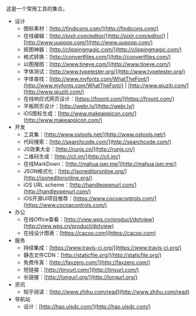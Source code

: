 这是一个常用工具的集合。

* 设计
	* 图标素材：[http://findicons.com/](http://findicons.com/)
	* 在线编辑：[http://pixlr.com/editor/](http://pixlr.com/editor/) | [http://www.uupoop.com/](http://www.uupoop.com/)
	* 抠图神器：[http://clippingmagic.com/](http://clippingmagic.com/)
	* 格式转换：[http://convertfiles.com/](http://convertfiles.com/) 
	* 以图搜图：[http://www.tineye.com/](http://www.tineye.com/)
	* 字体测试：[http://www.typetester.org/](http://www.typetester.org/)
	* 字体查找：[http://www.myfonts.com/WhatTheFont/](http://www.myfonts.com/WhatTheFont/) | [http://www.qiuziti.com/](http://www.qiuziti.com/)
	* 在线响应式网页设计：[https://froont.com/](https://froont.com/)
	* 平板网页设计：[http://webr.ly/](http://webr.ly/)
	* iOS图标生成：[http://www.makeappicon.com/](http://www.makeappicon.com/)
* 开发
	* 工具集：[http://www.ostools.net/](http://www.ostools.net/) 
	* 代码搜索：[http://searchcode.com/](http://searchcode.com/)
	* JS效果大全：[http://runjs.cn/](http://runjs.cn/)
	* 二维码生成：[http://cli.im/](http://cli.im/)
	* 在线MarkDown：[http://mahua.jser.me/](http://mahua.jser.me/) 
	* JSON格式化：[http://jsoneditoronline.org/](http://jsoneditoronline.org/)
	* iOS URL scheme：[http://handleopenurl.com/](http://handleopenurl.com/)
	* iOS开源UI项目推荐：[https://www.cocoacontrols.com/](https://www.cocoacontrols.com/)
* 办公
	* 在线Office查看：[http://view.wps.cn/product/dotview](http://view.wps.cn/product/dotview)
	* 在线设计图表：[https://cacoo.com](https://cacoo.com)
* 服务
	* 持续集成：[https://www.travis-ci.org/](https://www.travis-ci.org/)
	* 静态文件CDN：[http://staticfile.org/](http://staticfile.org/)
	* 免费传真：[http://faxzero.com/](http://faxzero.com/)
	* 短链接：[http://tinyurl.com/](http://tinyurl.com/)
	* 长链接：[http://longurl.org/](http://longurl.org/)
* 资讯
	* 知乎阅读：[http://www.zhihu.com/read](http://www.zhihu.com/read)	
* 导航站
	* 设计：[http://hao.uisdc.com/](http://hao.uisdc.com/)
